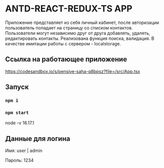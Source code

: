 # ANTD-REACT-REDUX-TS APP

Приложение представляет из себя личный кабинет, 
после авторизации пользователь попадает на страницу со списком контактов.
Пользователи могут независимо друг от друга добавлять, удалять, редактировать контакты.
Реализована функция поиска, валидация. В качестве имитации работы с сервером - localstorage.

## Ссылка на работающее приложение
https://codesandbox.io/s/pensive-saha-q8bpsz?file=/src/App.tsx

## Запуск

### `npm i`
### `npm start`

node -v 16.17.1

## Данные для логина
Имя: user | admin

Пароль: 1234

